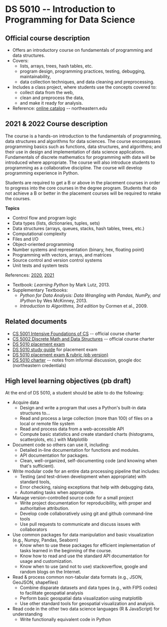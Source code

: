 
# DS 5010 -- Introduction to Programming for Data Science

## Official course description

* Offers an introductory course on fundamentals of programming and data structures. 
* Covers:
  * lists, arrays, trees, hash tables, etc.
  * program design, programming practices, testing, debugging, maintainability,
  * data collection techniques, and data cleaning and preprocessing.
* Includes a class project, where students use the concepts covered to:
  * collect data from the web,
  * clean and preprocess the data,
  * and make it ready for analysis.
* Reference: [online catalog](https://catalog.northeastern.edu/course-descriptions/ds/) -- northeastern.edu

## 2021 & 2022 Course description

The course is a hands-on introduction to the fundamentals of programming, 
data structures and algorithms for data sciences. 
The course encompasses programming basics such as functions, data structures, and algorithms; 
and their use in design and implementation of data science applications. 
Fundamentals of discrete mathematics for programming with data will be introduced where appropriate. 
The course will also introduce students to programming as a collaborative discipline. 
The course will develop programming experience in Python.

Students are required to get a B or above in the placement courses in order to progress into the core courses in the degree program. Students that do not achieve a B or better in the placement courses will be required to retake the courses.

**Topics**

* Control flow and program logic
* Data types (lists, dictionaries, tuples, sets)
* Data structures (arrays, queues, stacks, hash tables, trees, etc.)
* Computational complexity
* Files and I/O
* Object-oriented programming
* Number systems and representation (binary, hex, floating point)
* Programming with vectors, arrays, and matrices
* Source control and version control systems
* Unit tests and system tests

References: [2020](https://kuwisdelu.github.io/ds5010-spring22.html),
[2021](https://kuwisdelu.github.io/ds5010-spring21.html)

* Textbook: *Learning Python* by Mark Lutz, 2013.
* Supplementary Textbooks: 
  * *Python for Data Analysis: Data Wrangling with Pandas, NumPy, and IPython* by Wes McKinney, 2013.
  * *Introduction to Algorithms, 3rd edition* by Cormen et al., 2009.

## Related documents

* [CS 5001 Intensive Foundations of CS](https://www.khoury.northeastern.edu/cs5001-intensive-foundations-of-cs-course-charter/) -- official course charter
* [CS 5002 Discrete Math and Data Structures](https://www.khoury.northeastern.edu/cs5002-discrete-data-structures-course-charter/) -- official course charter
* [DS 5010 placement exam](programming_exam.pdf)
* [DS 5010 study guide](programming_study.pdf) for placement exam
* [DS 5010 placement exam & rubric (pb version)](https://colab.research.google.com/drive/1rTloZiMTc064xs7OVjwGo0xlLCJOoiuf#scrollTo=MCcxxmBxDGJ1)
* [DS 5010 charter](https://docs.google.com/document/d/1pvy1y-CCPm3RA_GPWv-kJ9GthKRMWdP0M7BrN0Xz7lA/edit) -- notes from informal discussion, google doc (northeastern credentials)

## High level learning objectives (pb draft)

At the end of DS 5010, a student should be able to do the following:

* Acquire data
  * Design and write a program that uses a Python's built-in data structures to...
  * Read and process a large collection (more than 100) of files on a local or remote file system
  * Read and process data from a web-accessible API 
  * Compute basic statistics and create standard charts (histograms, scatterplots, etc.) with Matplotlib
* Document code so others can use it, including:
  * Detailed in-line documentation for functions and modules.
  * API documentation for packages.
  * Clean, well-organized, self-documenting code (and knowing when that's sufficient).
* Write modular code for an entire data processing pipeline that includes:
  * Testing (and test-driven development when appropriate) with standard tools,
  * Error checking, raising exceptions that help with debugging data,
  * Automating tasks when appropriate.
* Manage version-controlled source code for a small project
  * Write project documentation for reproducibility, with proper and authoritative attribution.
  * Develop code collaboratively using git and github command-line tools
  * Use pull requests to communicate and discuss issues with collaborators
* Use common packages for data manipulation and basic visualization (e.g., Numpy, Pandas, Seaborn)
  * Know when to use these packages for efficient implementation of tasks learned in the beginning of the course.
  * Know how to read and use the standard API documentation for usage and customization.
  * Know when to use (and not to use) stackoverflow, google and random blogs on the Internet.
* Read & process common non-tabular data formats (e.g., JSON, GeoJSON, shapefiles)
  * Combine disparate datasets and data types (e.g., with FIPS codes) to facilitate geospatial analysis
  * Perform basic geospatial data visualization using matplotlib
  * Use other standard tools for geospatial visualization and analysis.
* Read code in the other two data science languages (R & JavaScript) for understanding
  * Write functionally equivalent code in Python
